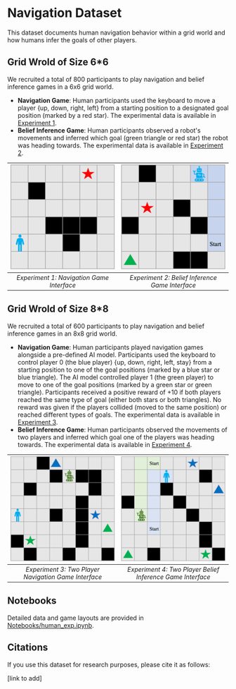 # Navigation Dataset

This dataset documents human navigation behavior within a grid world and how humans infer the goals of other players.


## Grid Wrold of Size 6*6

We recruited a total of 800 participants to play navigation and belief inference games in a 6x6 grid world.

- **Navigation Game**: Human participants used the keyboard to move a player {up, down, right, left} from a starting position to a designated goal position (marked by a red star). The experimental data is available in [Experiment 1](experiment1/).
- **Belief Inference Game**: Human participants observed a robot's movements and inferred which goal (green triangle or red star) the robot was heading towards. The experimental data is available in [Experiment 2](experiment2/).

<!-- <div style="display: flex; justify-content: space-around;">
    <div style="text-align: center; margin-right: 20px;">
        <img src="figures/navigation-game.png" alt="Image 1" style="width: 300px;">
        <p style="margin-top: 0;">Experiment 1: Navigation Game Interface</p>
    </div>
    <div style="text-align: center;">
        <img src="figures/belief-inference.png" alt="Image 2" style="width: 300px;">
        <p style="margin-top: 0;">Experiment 2: Belief Inference Game Interface</p>
    </div>
</div> -->

| ![Experiment 1: Navigation Game Interface](figures/navigation-game.png) | ![Experiment 2: Belief Inference Game Interface](figures/belief-inference.png) |
|:--:|:--:|
| *Experiment 1: Navigation Game Interface* | *Experiment 2: Belief Inference Game Interface* |



## Grid Wrold of Size 8*8

We recruited a total of 600 participants to play navigation and belief inference games in an 8x8 grid world.

- **Navigation Game**: Human participants played navigation games alongside a pre-defined AI model. Participants used the keyboard to control player 0 (the blue player) {up, down, right, left, stay} from a starting position to one of the goal positions (marked by a blue star or blue triangle). The AI model controlled player 1 (the green player) to move to one of the goal positions (marked by a green star or green triangle). Participants received a positive reward of +10 if both players reached the same type of goal (either both stars or both triangles). No reward was given if the players collided (moved to the same position) or reached different types of goals. The experimental data is available in [Experiment 3](experiment3/).
- **Belief Inference Game**: Human participants observed the movements of two players and inferred which goal one of the players was heading towards. The experimental data is available in [Experiment 4](experiment4/).

<!-- <div style="display: flex; justify-content: space-around;">
    <div style="text-align: center; margin-right: 20px;">
        <img src="figures/navigation-game-two-player.png" alt="Image 3" style="width: 300px;">
        <p style="margin-top: 0;">Experiment 3: Two Player Navigation Game Interface</p>
    </div>
    <div style="text-align: center;">
        <img src="figures/belief-inference-two-player.png" alt="Image 4" style="width: 300px;">
        <p style="margin-top: 0;">Experiment 4: Two Player Belief Inference Interface</p>
    </div>
</div> -->

| ![Experiment 3: Navigation Game Interface](figures/navigation-game-two-player.png) | ![Experiment 4: Belief Inference Game Interface](figures/belief-inference-two-player.png) |
|:--:|:--:|
| *Experiment 3: Two Player Navigation Game Interface* | *Experiment 4: Two Player Belief Inference Game Interface* |



## Notebooks

Detailed data and game layouts are provided in [Notebooks/human_exp.ipynb](Notebooks/human_exp.ipynb).

## Citations

If you use this dataset for research purposes, please cite it as follows:

[link to add]
